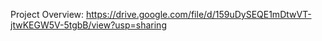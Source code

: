 Project Overview: https://drive.google.com/file/d/159uDySEQE1mDtwVT-jtwKEGW5V-5tgbB/view?usp=sharing
